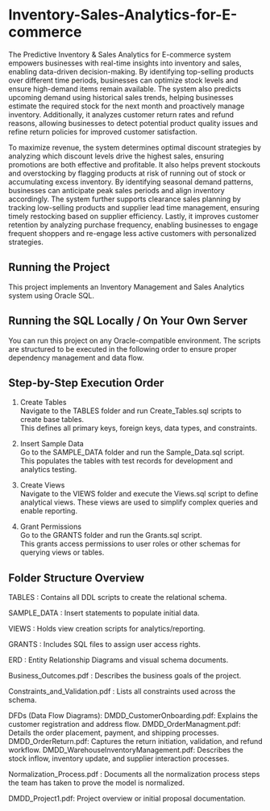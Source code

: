 # Inventory-Sales-Analytics-for-E-commerce 
The Predictive Inventory & Sales Analytics for E-commerce system empowers businesses with real-time insights into inventory and sales, enabling data-driven decision-making. By identifying top-selling products over different time periods, businesses can optimize stock levels and ensure high-demand items remain available. The system also predicts upcoming demand using historical sales trends, helping businesses estimate the required stock for the next month and proactively manage inventory. Additionally, it analyzes customer return rates and refund reasons, allowing businesses to detect potential product quality issues and refine return policies for improved customer satisfaction.

To maximize revenue, the system determines optimal discount strategies by analyzing which discount levels drive the highest sales, ensuring promotions are both effective and profitable. It also helps prevent stockouts and overstocking by flagging products at risk of running out of stock or accumulating excess inventory. By identifying seasonal demand patterns, businesses can anticipate peak sales periods and align inventory accordingly. The system further supports clearance sales planning by tracking low-selling products and supplier lead time management, ensuring timely restocking based on supplier efficiency. Lastly, it improves customer retention by analyzing purchase frequency, enabling businesses to engage frequent shoppers and re-engage less active customers with personalized strategies.


## Running the Project
This project implements an Inventory Management and Sales Analytics system using Oracle SQL.

## Running the SQL Locally / On Your Own Server
You can run this project on any Oracle-compatible environment. The scripts are structured to be executed in the following order to ensure proper dependency management and data flow.

## Step-by-Step Execution Order
1. Create Tables  
Navigate to the TABLES folder and run Create_Tables.sql scripts to create base tables.  
This defines all primary keys, foreign keys, data types, and constraints.

2. Insert Sample Data  
Go to the SAMPLE_DATA folder and run the Sample_Data.sql script.  
This populates the tables with test records for development and analytics testing.

3. Create Views  
Navigate to the VIEWS folder and execute the Views.sql script to define analytical views.
These views are used to simplify complex queries and enable reporting.

4. Grant Permissions  
Go to the GRANTS folder and run the Grants.sql script.  
This grants access permissions to user roles or other schemas for querying views or tables.

## Folder Structure Overview
TABLES : Contains all DDL scripts to create the relational schema.

SAMPLE_DATA : Insert statements to populate initial data.

VIEWS : Holds view creation scripts for analytics/reporting.

GRANTS : Includes SQL files to assign user access rights.

ERD : Entity Relationship Diagrams and visual schema documents.

Business_Outcomes.pdf : Describes the business goals of the project.

Constraints_and_Validation.pdf : Lists all constraints used across the schema.

DFDs (Data Flow Diagrams):
DMDD_CustomerOnboarding.pdf: Explains the customer registration and address flow.
DMDD_OrderManagment.pdf: Details the order placement, payment, and shipping processes.
DMDD_OrderReturn.pdf: Captures the return initiation, validation, and refund workflow.
DMDD_WarehouseInventoryManagement.pdf: Describes the stock inflow, inventory update, and supplier interaction processes.

Normalization_Process.pdf : Documents all the normalization process steps the team has taken to prove the model is normalized.

DMDD_Project1.pdf: Project overview or initial proposal documentation.


